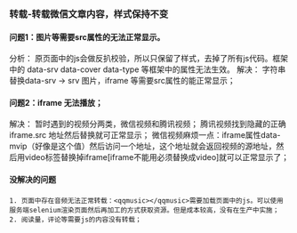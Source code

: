 ### 转载-转载微信文章内容，样式保持不变

#### 问题1：图片等需要src属性的无法正常显示。
分析：
    原页面中的js会做反扒校验，所以只保留了样式，去掉了所有js代码。框架中的 data-srv data-cover data-type 等框架中的属性无法生效。
解决：
    字符串替换data-srv -> srv 图片，iframe 等需要src属性的能正常显示；

#### 问题2：iframe 无法播放；
解决：
    暂时遇到的视频分两类，微信视频和腾讯视频；
    腾讯视频找到隐藏的正确iframe.src 地址然后替换就可正常显示；
    微信视频麻烦一点：iframe属性data-mvip（好像是这个值）然后访问一个地址，这个地址就会返回视频的源地址，然后用video标签替换掉iframe[iframe不能用必须替换成video]就可以正常显示了；

#### 没解决的问题
    1. 页面中存在音频无法正常转载：<qqmusic></qqmusic>需要加载页面中的js。可以使用服务端selenium渲染页面然后再加工的方式获取资源。但是成本较高，没有在生产中实施；
    2. 阅读量，评论等需要js的内容没有转载；
